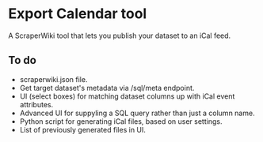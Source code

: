 # Export Calendar tool

A ScraperWiki tool that lets you publish your dataset to an iCal feed.

## To do

- scraperwiki.json file.
- Get target dataset's metadata via /sql/meta endpoint.
- UI (select boxes) for matching dataset columns up with iCal event attributes.
- Advanced UI for suppyling a SQL query rather than just a column name.
- Python script for generating iCal files, based on user settings.
- List of previously generated files in UI.